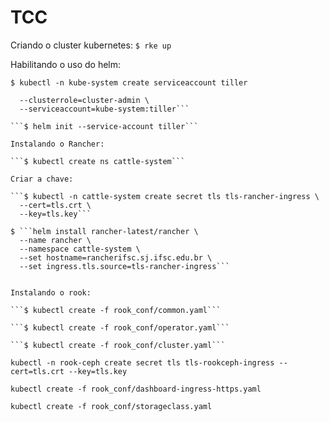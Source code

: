 # TCC

Criando o cluster kubernetes:
```$ rke up```

Habilitando o uso do helm:

```$ kubectl -n kube-system create serviceaccount tiller```

```$ kubectl create clusterrolebinding tiller \
  --clusterrole=cluster-admin \
  --serviceaccount=kube-system:tiller```

```$ helm init --service-account tiller```

Instalando o Rancher:

```$ kubectl create ns cattle-system```

Criar a chave:

```$ kubectl -n cattle-system create secret tls tls-rancher-ingress \
  --cert=tls.crt \
  --key=tls.key```

$ ```helm install rancher-latest/rancher \
  --name rancher \
  --namespace cattle-system \
  --set hostname=rancherifsc.sj.ifsc.edu.br \
  --set ingress.tls.source=tls-rancher-ingress```


Instalando o rook:

```$ kubectl create -f rook_conf/common.yaml```

```$ kubectl create -f rook_conf/operator.yaml```

```$ kubectl create -f rook_conf/cluster.yaml```

kubectl -n rook-ceph create secret tls tls-rookceph-ingress --cert=tls.crt --key=tls.key

kubectl create -f rook_conf/dashboard-ingress-https.yaml

kubectl create -f rook_conf/storageclass.yaml
